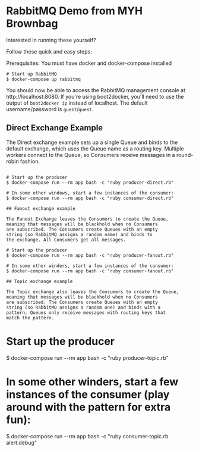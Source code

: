 RabbitMQ Demo from MYH Brownbag
===============================

Interested in running these yourself?

Follow these quick and easy steps:

Prerequisites: You must have docker and docker-compose installed

```
# Start up RabbitMQ
$ docker-compose up rabbitmq
```

You should now be able to access the RabbitMQ management console
at http://localhost:8080. If you're using boot2docker, you'll
need to use the output of `boot2docker ip` instead of localhost.
The default username/password is `guest`/`guest`. 


Direct Exchange Example
-----------------------

The Direct exchange example sets up a single Queue and binds
to the default exchange, which uses the Queue name as a
routing key. Multiple workers connect to the Queue, so
Consumers receive messages in a round-robin fashion.

```

# Start up the producer
$ docker-compose run --rm app bash -c "ruby producer-direct.rb"

# In some other windows, start a few instances of the consumer:
$ docker-compose run --rm app bash -c "ruby consumer-direct.rb"
```


```
## Fanout exchange example

The Fanout Exchange leaves the Consumers to create the Queue,
meaning that messages will be blackhold when no Consumers
are subscribed. The Consumers create Queues with an empty
string (so RabbitMQ assigns a random name) and binds to
the exchange. All Consumers get all messages.

# Start up the producer
$ docker-compose run --rm app bash -c "ruby producer-fanout.rb"

# In some other winders, start a few instances of the consumer:
$ docker-compose run --rm app bash -c "ruby consumer-fanout.rb"
```

```
## Topic exchange example

The Topic exchange also leaves the Consumers to create the Queue,
meaning that messages will be blackhold when no Consumers
are subscribed. The Consumers create Queues with an empty
string (so RabbitMQ assigns a random one) and binds with a
pattern. Queues only receive messages with routing keys that
match the pattern.

```
# Start up the producer
$ docker-compose run --rm app bash -c "ruby producer-topic.rb"

# In some other winders, start a few instances of the consumer (play around with the pattern for extra fun):
$ docker-compose run --rm app bash -c "ruby consumer-topic.rb alert.debug"
```
